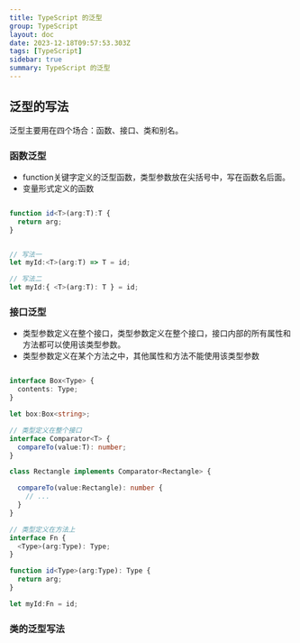```yaml
---
title: TypeScript 的泛型
group: TypeScript
layout: doc
date: 2023-12-18T09:57:53.303Z
tags: [TypeScript]
sidebar: true
summary: TypeScript 的泛型
---
```



## 泛型的写法

泛型主要用在四个场合：函数、接口、类和别名。

### 函数泛型

* function关键字定义的泛型函数，类型参数放在尖括号中，写在函数名后面。
* 变量形式定义的函数

```TypeScript

function id<T>(arg:T):T {
  return arg;
}


// 写法一
let myId:<T>(arg:T) => T = id;

// 写法二
let myId:{ <T>(arg:T): T } = id;

```

### 接口泛型

* 类型参数定义在整个接口，类型参数定义在整个接口，接口内部的所有属性和方法都可以使用该类型参数。
* 类型参数定义在某个方法之中，其他属性和方法不能使用该类型参数

```TypeScript

interface Box<Type> {
  contents: Type;
}

let box:Box<string>;

// 类型定义在整个接口
interface Comparator<T> {
  compareTo(value:T): number;
}

class Rectangle implements Comparator<Rectangle> {

  compareTo(value:Rectangle): number {
    // ...
  }
}

// 类型定义在方法上
interface Fn {
  <Type>(arg:Type): Type;
}

function id<Type>(arg:Type): Type {
  return arg;
}

let myId:Fn = id;

```
### 类的泛型写法


